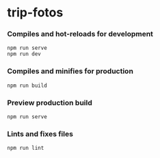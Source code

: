 # trip-fotos

### Compiles and hot-reloads for development

```
npm run serve
npm run dev
```

### Compiles and minifies for production

```
npm run build
```

### Preview production build

```
npm run serve
```

### Lints and fixes files

```
npm run lint
```
